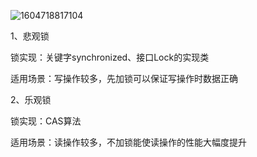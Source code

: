 

![1604718817104](E:\Typora笔记\多线程\assets\1604718817104.png)



1、悲观锁

锁实现：关键字synchronized、接口Lock的实现类

适用场景：写操作较多，先加锁可以保证写操作时数据正确

2、乐观锁

锁实现：CAS算法

适用场景：读操作较多，不加锁能使读操作的性能大幅度提升